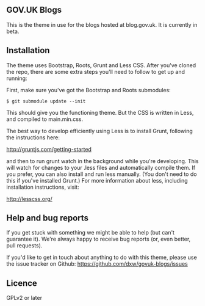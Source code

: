 ## GOV.UK Blogs

This is the theme in use for the blogs hosted at blog.gov.uk. It is currently in beta.

## Installation

The theme uses Bootstrap, Roots, Grunt and Less CSS. After you've cloned the repo, there are some extra steps you'll need to follow to get up and running:

First, make sure you've got the Bootstrap and Roots submodules:

```
$ git submodule update --init
```

This should give you the functioning theme. But the CSS is written in Less, and compiled to main.min.css.

The best way to develop efficiently using Less is to install Grunt, following the instructions here:

http://gruntjs.com/getting-started

and then to run grunt watch in the background while you're developing. This will watch for changes to your .less files and automatically compile them. If you prefer, you can also install and run less manually. (You don't need to do this if you've installed Grunt.) For more information about less, including installation instructions, visit:

 http://lesscss.org/

## Help and bug reports

If you get stuck with something we might be able to help (but can't guarantee it). We're always happy to receive bug reports (or, even better, pull requests).

If you'd like to get in touch about anything to do with this theme, please use the issue tracker on Github: https://github.com/dxw/govuk-blogs/issues

## Licence

GPLv2 or later

